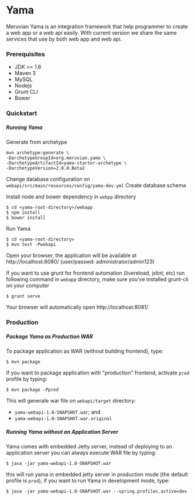 Yama
====

Meruvian Yama is an integration framework that help programmer to create a web app or a web api easily. With current version we share the same services that use by both web app and web api.

### Prerequisites
* JDK >= 1.6
* Maven 3
* MySQL
* Nodejs
* Grunt CLI
* Bower

### Quickstart
##### Running Yama
Generate from archetype

```
mvn archetype:generate \
-DarchetypeGroupId=org.meruvian.yama \
-DarchetypeArtifactId=yama-starter-archetype \
-DarchetypeVersion=2.0.0.Beta2
```

Change database configuration on `` webapi/src/main/resources/config/yama-dev.yml ``
Create database schema

Install node and bower dependency in `` webpp `` directory
```
$ cd <yama-root-directory>/webapp
$ npm install
$ bower install
```
Run Yama
```
$ cd <yama-root-directory>
$ mvn test -Pwebapi
```
Open your browser, the application will be available at http://localhost:8080/ (user/passwd: administrator/admin123)

If you want to use grunt for frontend automation (livereload, jslint, etc) run following command in `` webapp `` directory, make sure you've installed grunt-cli on your computer
```
$ grunt serve
```
Your browser will automatically open http://localhost:8081/

### Production
##### Package Yama as Production WAR
To package application as WAR (without building frontend), type:
```
$ mvn package
```
If you want to package application with "production" frontend, activate `` prod `` profile by typing:
```
$ mvn package -Pprod
```

This will generate war file on ```webapi/target``` directory:
* ``` yama-webapi-1.0-SNAPSHOT.war ```; and
* ``` yama-webapi-1.0-SNAPSHOT.war.original ```
 
##### Running Yama without an Application Server
Yama comes with embedded Jetty server, instead of deploying to an application server you can always execute WAR file by typing:
```
$ java -jar yama-webapi-1.0-SNAPSHOT.war
```
this will run yama in embedded jetty server in production mode (the default profile is ``prod``), if you want to run Yama in development mode, type:
```
$ java -jar yama-webapi-1.0-SNAPSHOT.war --spring.profiles.active=dev
```
